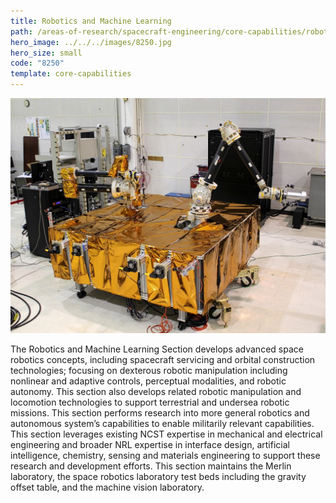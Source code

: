 ```yaml
---
title: Robotics and Machine Learning
path: /areas-of-research/spacecraft-engineering/core-capabilities/robotics-machine-learning
hero_image: ../../../images/8250.jpg
hero_size: small
code: "8250"
template: core-capabilities
---
```

![Robotics in Action](../../../images/cc-8234.jpg)

The Robotics and Machine Learning Section develops advanced space robotics concepts, including spacecraft servicing and orbital construction technologies; focusing on dexterous robotic manipulation including nonlinear and adaptive controls, perceptual modalities, and robotic autonomy. This section also develops related robotic manipulation and locomotion technologies to support terrestrial and undersea robotic missions. This section performs research into more general robotics and autonomous system’s capabilities to enable militarily relevant capabilities.  This section leverages existing NCST expertise in mechanical and electrical engineering and broader NRL expertise in interface design, artificial intelligence, chemistry, sensing and materials engineering to support these research and development efforts. This section maintains the Merlin laboratory, the space robotics laboratory test beds including the gravity offset table, and the machine vision laboratory.